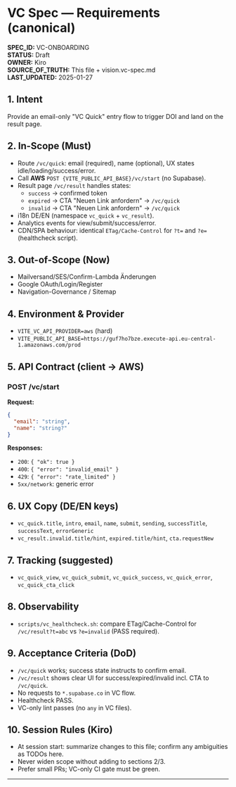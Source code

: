 # VC Spec — Requirements (canonical)

**SPEC_ID:** VC-ONBOARDING  
**STATUS:** Draft  
**OWNER:** Kiro  
**SOURCE_OF_TRUTH:** This file + vision.vc-spec.md  
**LAST_UPDATED:** 2025-01-27

## 1. Intent
Provide an email-only "VC Quick" entry flow to trigger DOI and land on the result page.

## 2. In-Scope (Must)
- Route `/vc/quick`: email (required), name (optional), UX states idle/loading/success/error.
- Call **AWS** `POST {VITE_PUBLIC_API_BASE}/vc/start` (no Supabase).
- Result page `/vc/result` handles states:
  - `success` → confirmed token
  - `expired` → CTA "Neuen Link anfordern" → `/vc/quick`
  - `invalid` → CTA "Neuen Link anfordern" → `/vc/quick`
- i18n DE/EN (namespace `vc_quick` + `vc_result`).
- Analytics events for view/submit/success/error.
- CDN/SPA behaviour: identical `ETag/Cache-Control` for `?t=` and `?e=` (healthcheck script).

## 3. Out-of-Scope (Now)
- Mailversand/SES/Confirm-Lambda Änderungen
- Google OAuth/Login/Register
- Navigation-Governance / Sitemap

## 4. Environment & Provider
- `VITE_VC_API_PROVIDER=aws` (hard)
- `VITE_PUBLIC_API_BASE=https://guf7ho7bze.execute-api.eu-central-1.amazonaws.com/prod`

## 5. API Contract (client → AWS)

### POST /vc/start
**Request:**
```json
{
  "email": "string",
  "name": "string?"
}
```

**Responses:**
- `200`: `{ "ok": true }`
- `400`: `{ "error": "invalid_email" }`
- `429`: `{ "error": "rate_limited" }`
- `5xx/network`: generic error

## 6. UX Copy (DE/EN keys)
- `vc_quick.title`, `intro`, `email`, `name`, `submit`, `sending`, `successTitle`, `successText`, `errorGeneric`
- `vc_result.invalid.title/hint`, `expired.title/hint`, `cta.requestNew`

## 7. Tracking (suggested)
- `vc_quick_view`, `vc_quick_submit`, `vc_quick_success`, `vc_quick_error`, `vc_quick_cta_click`

## 8. Observability
- `scripts/vc_healthcheck.sh`: compare ETag/Cache-Control for `/vc/result?t=abc` vs `?e=invalid` (PASS required).

## 9. Acceptance Criteria (DoD)
- `/vc/quick` works; success state instructs to confirm email.
- `/vc/result` shows clear UI for success/expired/invalid incl. CTA to `/vc/quick`.
- No requests to `*.supabase.co` in VC flow.
- Healthcheck PASS.
- VC-only lint passes (no `any` in VC files).

## 10. Session Rules (Kiro)
- At session start: summarize changes to this file; confirm any ambiguities as TODOs here.
- Never widen scope without adding to sections 2/3.
- Prefer small PRs; VC-only CI gate must be green.

---